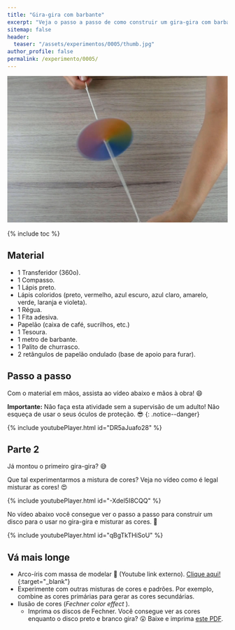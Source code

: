 ```yaml
---
title: "Gira-gira com barbante"
excerpt: "Veja o passo a passo de como construir um gira-gira com barbante."
sitemap: false
header: 
  teaser: "/assets/experimentos/0005/thumb.jpg" 
author_profile: false
permalink: /experimento/0005/
---
```

![Spinner LED](/assets/experimentos/0005/thumb.jpg)

{% include toc %}

## Material
* 1 Transferidor (360o).
* 1 Compasso.
* 1 Lápis preto.
* Lápis coloridos (preto, vermelho, azul escuro, azul claro, amarelo, verde, laranja e violeta).
* 1 Régua.
* 1 Fita adesiva.
* Papelão (caixa de café, sucrilhos, etc.)
* 1 Tesoura.
* 1 metro de barbante. 
* 1 Palito de churrasco.
* 2 retângulos de papelão ondulado (base de apoio para furar).

## Passo a passo
Com o material em mãos, assista ao vídeo abaixo e mãos à obra! :smile:

**Importante:** Não faça esta atividade sem a supervisão de um adulto! Não esqueça de usar o seus óculos de proteção. :sunglasses:
{: .notice--danger}

{% include youtubePlayer.html id="DR5aJuafo28" %}

## Parte 2
Já montou o primeiro gira-gira? :sweat_smile:

Que tal experimentarmos a mistura de cores? Veja no vídeo como é legal misturar as cores! :heart_eyes:

{% include youtubePlayer.html id="-Xdel5I8CQQ" %}
<br>

No vídeo abaixo você consegue ver o passo a passo para construir um disco para o usar no gira-gira e misturar as cores. :dart:

{% include youtubePlayer.html id="qBgTkTHiSoU" %}

## Vá mais longe
* Arco-íris com massa de modelar :link: (Youtube link externo). [Clique aqui!](https://youtu.be/GAfqaJ7xdRw){:target="_blank"}
* Experimente com outras misturas de cores e padrões. Por exemplo, combine as cores primárias para gerar as cores secundárias.
* Ilusão de cores (*Fechner color effect* ). 
  * Imprima os discos de Fechner. Você consegue ver as cores enquanto o disco preto e branco gira? :open_mouth: Baixe e imprima [este PDF](/assets/experimentos/0005/Fechner.pdf).



